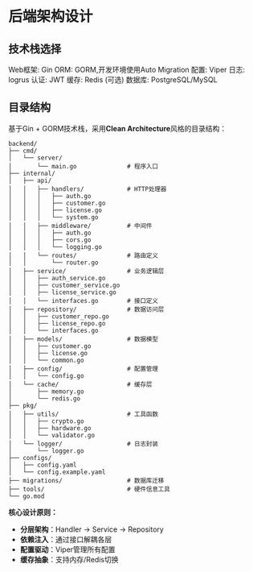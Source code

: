 # 后端架构设计

## 技术栈选择

  Web框架: Gin
  ORM: GORM,开发环境使用Auto Migration
  配置: Viper
  日志: logrus
  认证: JWT
  缓存: Redis (可选)
  数据库: PostgreSQL/MySQL
  

## 目录结构


基于Gin + GORM技术栈，采用**Clean Architecture**风格的目录结构：

```
backend/
├── cmd/
│   └── server/
│       └── main.go              # 程序入口
├── internal/
│   ├── api/
│   │   ├── handlers/            # HTTP处理器
│   │   │   ├── auth.go
│   │   │   ├── customer.go
│   │   │   ├── license.go
│   │   │   └── system.go
│   │   ├── middleware/          # 中间件
│   │   │   ├── auth.go
│   │   │   ├── cors.go
│   │   │   └── logging.go
│   │   └── routes/              # 路由定义
│   │       └── router.go
│   ├── service/                 # 业务逻辑层
│   │   ├── auth_service.go
│   │   ├── customer_service.go
│   │   ├── license_service.go
│   │   └── interfaces.go        # 接口定义
│   ├── repository/              # 数据访问层
│   │   ├── customer_repo.go
│   │   ├── license_repo.go
│   │   └── interfaces.go
│   ├── models/                  # 数据模型
│   │   ├── customer.go
│   │   ├── license.go
│   │   └── common.go
│   ├── config/                  # 配置管理
│   │   └── config.go
│   └── cache/                   # 缓存层
│       ├── memory.go
│       └── redis.go
├── pkg/
│   ├── utils/                   # 工具函数
│   │   ├── crypto.go
│   │   ├── hardware.go
│   │   └── validator.go
│   └── logger/                  # 日志封装
│       └── logger.go
├── configs/
│   ├── config.yaml
│   └── config.example.yaml
├── migrations/                  # 数据库迁移
├── tools/                       # 硬件信息工具
└── go.mod
```

**核心设计原则：**
- **分层架构**：Handler → Service → Repository
- **依赖注入**：通过接口解耦各层
- **配置驱动**：Viper管理所有配置
- **缓存抽象**：支持内存/Redis切换

